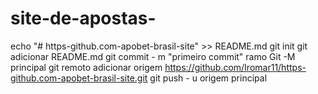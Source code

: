 # site-de-apostas-
echo "# https-github.com-apobet-brasil-site" >> README.md git init git adicionar README.md git commit - m "primeiro commit" ramo Git -M principal git remoto adicionar origem https://github.com/Iromar11/https-github.com-apobet-brasil-site.git git push - u origem principal
